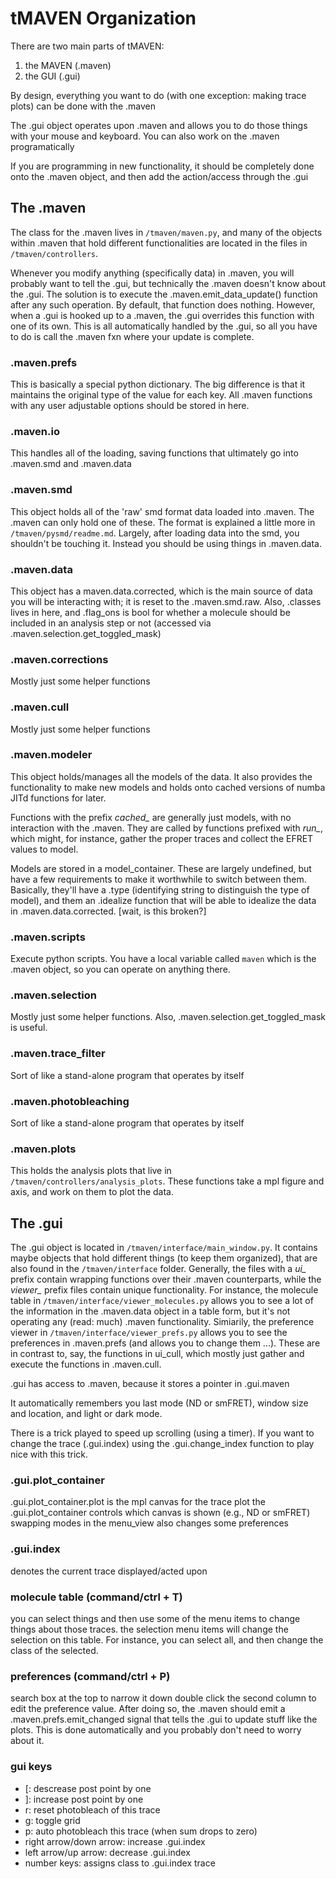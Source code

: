 # tMAVEN Organization
There are two main parts of tMAVEN:
1. the MAVEN (.maven)
2. the GUI (.gui)

By design, everything you want to do (with one exception: making trace plots) can be done with the .maven

The .gui object operates upon .maven and allows you to do those things with your mouse and keyboard. You can also work on the .maven programatically

If you are programming in new functionality, it should be completely done onto the .maven object, and then add the action/access through the .gui

## The .maven
The class for the .maven lives in `/tmaven/maven.py`, and many of the objects within .maven that hold different functionalities are located in the files in `/tmaven/controllers`.

Whenever you modify anything (specifically data) in .maven, you will probably want to tell the .gui, but technically the .maven doesn't know about the .gui. The solution is to execute the .maven.emit_data_update() function after any such operation. By default, that function does nothing. However, when a .gui is hooked up to a .maven, the .gui overrides this function with one of its own. This is all automatically handled by the .gui, so all you have to do is call the .maven fxn where your update is complete.

### .maven.prefs
This is basically a special python dictionary. The big difference is that it maintains the original type of the value for each key. All .maven functions with any user adjustable options should be stored in here.

### .maven.io
This handles all of the loading, saving functions that ultimately go into .maven.smd and .maven.data

### .maven.smd
This object holds all of the 'raw' smd format data loaded into .maven. The .maven can only hold one of these. The format is explained a little more in `/tmaven/pysmd/readme.md`. Largely, after loading data into the smd, you shouldn't be touching it. Instead you should be using things in .maven.data.

### .maven.data
This object has a maven.data.corrected, which is the main source of data you will be interacting with; it is reset to the .maven.smd.raw. Also, .classes lives in here, and .flag_ons is bool for whether a molecule should be included in an analysis step or not (accessed via .maven.selection.get_toggled_mask)

### .maven.corrections
Mostly just some helper functions

### .maven.cull
Mostly just some helper functions

### .maven.modeler
This object holds/manages all the models of the data. It also provides the functionality to make new models and holds onto cached versions of numba JITd functions for later.

Functions with the prefix *cached_* are generally just models, with no interaction with the .maven. They are called by functions prefixed with *run_*, which might, for instance, gather the proper traces and collect the EFRET values to model.

Models are stored in a model_container. These are largely undefined, but have a few requirements to make it worthwhile to switch between them. Basically, they'll have a .type (identifying string to distinguish the type of model), and them an .idealize function that will be able to idealize the data in .maven.data.corrected. [wait, is this broken?]

### .maven.scripts
Execute python scripts. You have a local variable called `maven` which is the .maven object, so you can operate on anything there.

### .maven.selection
Mostly just some helper functions. Also, .maven.selection.get_toggled_mask is useful.

### .maven.trace_filter
Sort of like a stand-alone program that operates by itself

### .maven.photobleaching
Sort of like a stand-alone program that operates by itself

### .maven.plots
This holds the analysis plots that live in `/tmaven/controllers/analysis_plots`. These functions take a mpl figure and axis, and work on them to plot the data.

## The .gui
The .gui object is located in `/tmaven/interface/main_window.py`. It contains maybe objects that hold different things (to keep them organized), that are also found in the `/tmaven/interface` folder. Generally, the files with a *ui_* prefix contain wrapping functions over their .maven counterparts, while the *viewer_* prefix files contain unique functionality. For instance, the molecule table in `/tmaven/interface/viewer_molecules.py` allows you to see a lot of the information in the .maven.data object in a table form, but it's not operating any (read: much) .maven functionality. Simiarily, the preference viewer in `/tmaven/interface/viewer_prefs.py` allows you to see the preferences in .maven.prefs (and allows you to change them ...). These are in contrast to, say, the functions in ui_cull, which mostly just gather and execute the functions in .maven.cull.

.gui has access to .maven, because it stores a pointer in .gui.maven

It automatically remembers you last mode (ND or smFRET), window size and location, and light or dark mode.

There is a trick played to speed up scrolling (using a timer). If you want to change the trace (.gui.index) using the .gui.change_index function to play nice with this trick.

### .gui.plot_container
.gui.plot_container.plot is the mpl canvas for the trace plot
the .gui.plot_container controls which canvas is shown (e.g., ND or smFRET)
swapping modes in the menu_view also changes some preferences 

### .gui.index
denotes the current trace displayed/acted upon

### molecule table (command/ctrl + T)
you can select things and then use some of the menu items to change things about those traces. the selection menu items will change the selection on this table. For instance, you can select all, and then change the class of the selected.

### preferences (command/ctrl + P)
search box at the top to narrow it down
double click the second column to edit the preference value. After doing so, the .maven should emit a .maven.prefs.emit_changed signal that tells the .gui to update stuff like the plots. This is done automatically and you probably don't need to worry about it.

### gui keys
- [: descrease post point by one
- ]: increase post point by one
- r: reset photobleach of this trace
- g: toggle grid
- p: auto photobleach this trace (when sum drops to zero)
- right arrow/down arrow: increase .gui.index
- left arrow/up arrow: decrease .gui.index
- number keys: assigns class to .gui.index trace
